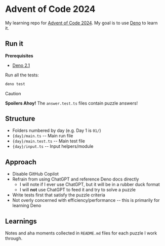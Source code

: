 # Advent of Code 2024

My learning repo for [Advent of Code 2024](https://adventofcode.com/2024). My goal is to use [Deno](https://docs.deno.com/) to learn it.

## Run it

**Prerequisites**

- [Deno 2.1](https://docs.deno.com/runtime/)

Run all the tests:

```sh
deno test
```

> [!CAUTION]
> **Spoilers Ahoy!** The `answer.test.ts` files contain puzzle answers!

## Structure

- Folders numbered by day (e.g. Day 1 is `01/`)
- `{day}/main.ts` -- Main run file
- `{day}/main.test.ts` -- Main test file
- `{day}/input.ts` -- Input helpers/module

## Approach

- Disable GitHub Copilot
- Refrain from using ChatGPT and reference Deno docs directly
    - I will note if I ever use ChatGPT, but it will be in a rubber duck format
    - I will **not** use ChatGPT to feed it and try to solve a puzzle
- Write tests first that satisfy the puzzle criteria
- Not overly concerned with efficiency/performance -- this is primarily for learning Deno

## Learnings

Notes and aha moments collected in `README.md` files for each puzzle I work through.